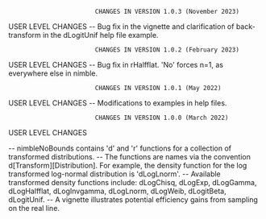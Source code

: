                             CHANGES IN VERSION 1.0.3 (November 2023)

USER LEVEL CHANGES
-- Bug fix in the vignette and clarification of back-transform in the dLogitUnif help file example.

                            CHANGES IN VERSION 1.0.2 (February 2023)

USER LEVEL CHANGES
-- Bug fix in rHalfflat. 'No' forces n=1, as everywhere else in nimble.

                            CHANGES IN VERSION 1.0.1 (May 2022)

USER LEVEL CHANGES
-- Modifications to examples in help files.

                            CHANGES IN VERSION 1.0.0 (March 2022)

USER LEVEL CHANGES

-- nimbleNoBounds contains 'd' and 'r' functions for a collection of transformed distributions.
-- The functions are names via the convention d[Transform][Distribution]. For example, the density function for the log transformed log-normal distribution is 'dLogLnorm'.
-- Available transformed density functions include: dLogChisq, dLogExp, dLogGamma, dLogHalfflat, dLogInvgamma, dLogLnorm, dLogWeib, dLogitBeta, dLogitUnif.
-- A vignette illustrates potential efficiency gains from sampling on the real line.
